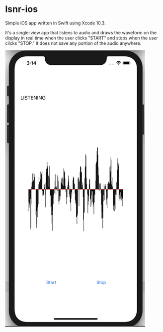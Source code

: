 # lsnr-ios
Simple iOS app written in Swift using Xcode 10.3.

It's a single-view app that listens to audio and draws the waveform on the display in real time when the user clicks "START" and stops when the user clicks "STOP." It does not save any portion of the audio anywhere.

![Screenshot](https://github.com/dennisgbrown/lsnr-ios/blob/master/iOS%20lsnr%20screenshot.jpg?raw=true "lsnr iOS version")
